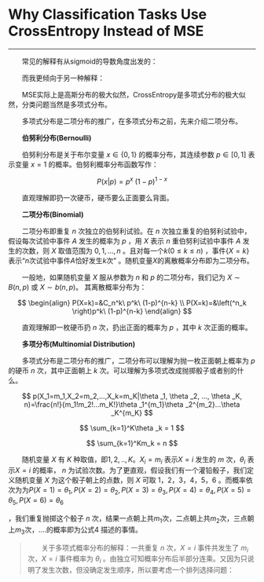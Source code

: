 # Why Classification Tasks Use CrossEntropy Instead of MSE

---

&emsp;&emsp;常见的解释有从sigmoid的导数角度出发的：

&emsp;&emsp;而我更倾向于另一种解释：

&emsp;&emsp;MSE实际上是高斯分布的极大似然，CrossEntropy是多项式分布的极大似然，分类问题当然是多项式分布。

&emsp;&emsp;多项式分布是二项分布的推广，在多项式分布之前，先来介绍二项分布。

&emsp;&emsp;**伯努利分布(Bernoulli)**

&emsp;&emsp;伯努利分布是关于布尔变量 $x \in \{0,1\}$ 的概率分布，其连续参数 $p \in [0,1]$ 表示变量 $x=1$ 的概率。伯努利概率分布函数写作：

$$
P(x|p)=p^x \ (1-p)^{1-x}
$$

&emsp;&emsp;直观理解即扔一次硬币，硬币要么正面要么背面。

&emsp;&emsp;**二项分布(Binomial)**

&emsp;&emsp;二项分布即重复 $n$ 次独立的伯努利试验。在 $n$ 次独立重复的伯努利试验中，假设每次试验中事件 $A$ 发生的概率为 $p$ ，用 $X$ 表示 $n$ 重伯努利试验中事件 $A$ 发生的次数，则 $X$ 取值范围为 $0, 1, ..., n$ 。且对每一个$k(0 \leq k \leq n)$ ，事件{$X=k$}表示“$n$次试验中事件$A$恰好发生$k$次” 。随机变量$X$的离散概率分布即为二项分布。

&emsp;&emsp;一般地，如果随机变量 $X$ 服从参数为 $n$ 和 $p$ 的二项分布，我们记为 $X \sim B(n,p)$ 或 $X \sim b(n,p)$。 其离散概率分布为：

$$
\begin{align}
P(X=k)=&C_n^k\ p^k\ (1-p)^{n-k} \\
P(X=k)=&\left(^n_k  \right)p^k\ (1-p)^{n-k}
\end{align}
$$

&emsp;&emsp;直观理解即一枚硬币扔 $n$ 次，扔出正面的概率为 $p$ ，其中 $k$ 次正面的概率。

&emsp;&emsp;**多项分布(Multinomial Distribution)**

&emsp;&emsp;多项式分布是二项分布的推广，二项分布可以理解为抛一枚正面朝上概率为 $p$ 的硬币 $n$ 次，其中正面朝上 $k$ 次。可以理解为多项式改成抛掷骰子或者别的什么。

$$
p(X_1=m_1,X_2=m_2,...,X_k=m_K|\theta _1, \theta _2, ..., \theta _K, n)=\frac{n!}{m_1!m_2!...m_K!}\theta _1^{m_1}\theta _2^{m_2}...\theta _K^{m_K}
$$


$$
\sum_{k=1}^K\theta _k = 1
$$

$$
\sum_{k=1}^Km_k = n
$$

&emsp;&emsp;随机变量 $X$ 有 $K$ 种取值，即$1,2,..,K$。$X_i=m_i$ 表示$X=i$ 发生的 $m$ 次，$\theta _i$ 表示$X=i$ 的概率， $n$ 为试验次数。为了更直观，假设我们有一个灌铅骰子，我们定义随机变量 $X$ 为这个骰子朝上的点数，则 $X$ 可取 $1，2，3，4，5，6$ 。而概率依次为为$P(X=1)= \theta _1,P(X=2)= \theta _2,P(X=3)= \theta _3,P(X=4)= \theta _4,P(X=5)= \theta _5,P(X=6)= \theta _6$

，我们重复抛掷这个骰子 $n$ 次，结果一点朝上共$m_1$次，二点朝上共$m_2$次，三点朝上$m_3$次，....的概率即为公式$4$ 描述的事情。

> &emsp;&emsp;关于多项式概率分布的解释：一共重复 $n$ 次，$X=i$ 事件共发生了 $m_i$ 次，$X=i$ 事件概率为 $\theta _i$ 。由独立可知概率分布后半部分连乘。又因为只说明了发生次数，但没确定发生顺序，所以要考虑一个排列选择问题：